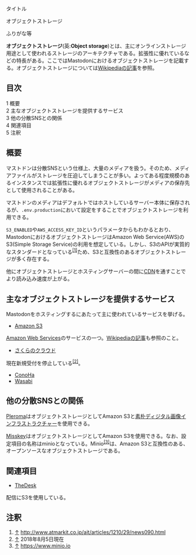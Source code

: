 <div>

タイトル

</div>

オブジェクトストレージ

ふりがな等

  

**オブジェクトストレージ**(英:**Object storage**)とは、主にオンラインストレージ用途として使われるストレージのアーキテクチャである。拡張性に優れているなどの特長がある。ここではMastodonにおけるオブジェクトストレージを記載する。オブジェクトストレージについては[Wikipediaの記事](https://ja.wikipedia.org/wiki/%E3%82%AA%E3%83%96%E3%82%B8%E3%82%A7%E3%82%AF%E3%83%88%E3%82%B9%E3%83%88%E3%83%AC%E3%83%BC%E3%82%B8 "jawp:オブジェクトストレージ")を参照。

<div id="toc">

<div lang="ja" dir="ltr">

## 目次

</div>

-   [1 概要](#.E6.A6.82.E8.A6.81)
-   [2 主なオブジェクトストレージを提供するサービス](#.E4.B8.BB.E3.81.AA.E3.82.AA.E3.83.96.E3.82.B8.E3.82.A7.E3.82.AF.E3.83.88.E3.82.B9.E3.83.88.E3.83.AC.E3.83.BC.E3.82.B8.E3.82.92.E6.8F.90.E4.BE.9B.E3.81.99.E3.82.8B.E3.82.B5.E3.83.BC.E3.83.93.E3.82.B9)
-   [3 他の分散SNSとの関係](#.E4.BB.96.E3.81.AE.E5.88.86.E6.95.A3SNS.E3.81.A8.E3.81.AE.E9.96.A2.E4.BF.82)
-   [4 関連項目](#.E9.96.A2.E9.80.A3.E9.A0.85.E7.9B.AE)
-   [5 注釈](#.E6.B3.A8.E9.87.88)

</div>

## 概要

マストドンは分散SNSという仕様上、大量のメディアを扱う。そのため、メディアファイルがストレージを圧迫してしまうことが多い。よってある程度規模のあるインスタンスでは拡張性に優れるオブジェクトストレージがメディアの保存先として使用されることがある。

マストドンのメディアはデフォルトではホストしているサーバー本体に保存されるが、`.env.production`において設定をすることでオブジェクトストレージを利用できる。

`S3_ENABLED`や`AWS_ACCESS_KEY_ID`というパラメータからもわかるとおり、MastodonにおけるオブジェクトストレージはAmazon Web Service(AWS)のS3(Simple Storage Service)の利用を想定している。しかし、S3のAPIが実質的なスタンダードとなっている<sup>[\[1\]](#cite_note-1)</sup>ため、S3と互換性のあるオブジェクトストレージが多く存在する。

他にオブジェクトストレージとホスティングサーバーの間に[CDN](/index.php?title=CDN&action=edit&redlink=1 "CDN (存在しないページ)")を通すことでより読み込み速度が上がる。

## 主なオブジェクトストレージを提供するサービス

Mastodonをホスティングするにあたって主に使われているサービスを挙げる。

-   <a href="https://aws.amazon.com/jp/s3/" rel="nofollow">Amazon S3</a>

<a href="https://aws.amazon.com/" rel="nofollow">Amazon Web Services</a>のサービスの一つ。<a href="https://ja.wikipedia.org/wiki/Amazon_Simple_Storage_Service" rel="nofollow">Wikipediaの記事</a>も参照のこと。

-   <a href="https://cloud.sakura.ad.jp/specification/object-storage/" rel="nofollow">さくらのクラウド</a>

現在新規受付を停止している<sup>[\[2\]](#cite_note-2)</sup>。

-   <a href="https://www.conoha.jp/function/objectstorage/" rel="nofollow">ConoHa</a>
-   <a href="https://wasabi.com" rel="nofollow">Wasabi</a>

## 他の分散SNSとの関係

[Pleroma](/Pleroma "Pleroma")はオブジェクトストレージとしてAmazon S3と[素朴ディジタル画像インフラストラクチャー](/%E7%B4%A0%E6%9C%B4%E3%83%87%E3%82%A3%E3%82%B8%E3%82%BF%E3%83%AB%E7%94%BB%E5%83%8F%E3%82%A4%E3%83%B3%E3%83%95%E3%83%A9%E3%82%B9%E3%83%88%E3%83%A9%E3%82%AF%E3%83%81%E3%83%A3%E3%83%BC "素朴ディジタル画像インフラストラクチャー")を使用できる。

[Misskey](/Misskey "Misskey")はオブジェクトストレージとしてAmazon S3を使用できる。なお、設定項目の名称はminioとなっている。Minio<sup>[\[3\]](#cite_note-3)</sup>は、Amazon S3と互換性のある、オープンソースなオブジェクトストレージである。

## 関連項目

-   [TheDesk](/TheDesk "TheDesk")

配信にS3を使用している。

## 注釈

<div>

1.  <span id="cite_note-1">[↑](#cite_ref-1) <a href="http://www.atmarkit.co.jp/ait/articles/1210/29/news090.html" rel="nofollow">http://www.atmarkit.co.jp/ait/articles/1210/29/news090.html</a></span>
2.  <span id="cite_note-2">[↑](#cite_ref-2) 2018年8月5日現在</span>
3.  <span id="cite_note-3">[↑](#cite_ref-3) <a href="https://www.minio.io" rel="nofollow">https://www.minio.io</a></span>

</div>

